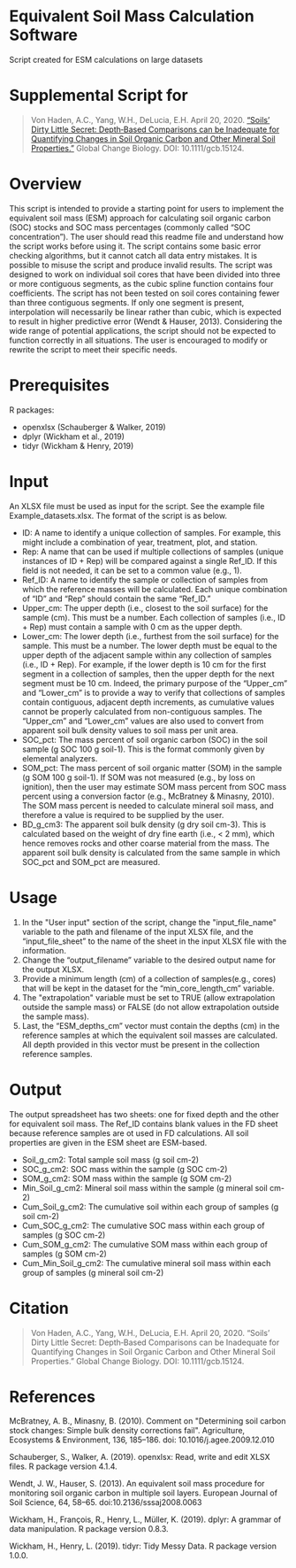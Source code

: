 # Equivalent Soil Mass Calculation Software
Script created for ESM calculations on large datasets

# Supplemental Script for
> Von Haden, A.C., Yang, W.H., DeLucia, E.H. April 20, 2020. [“Soils’ Dirty Little Secret: Depth‐Based Comparisons can be Inadequate for Quantifying Changes in Soil Organic Carbon and Other Mineral Soil Properties.”](https://onlinelibrary.wiley.com/doi/abs/10.1111/gcb.15124) Global Change Biology. DOI: 10.1111/gcb.15124.

# Overview
This script is intended to provide a starting point for users to implement the equivalent soil mass
(ESM) approach for calculating soil organic carbon (SOC) stocks and SOC mass percentages
(commonly called “SOC concentration”). The user should read this readme file and understand how
the script works before using it. The script contains some basic error checking algorithms, but it
cannot catch all data entry mistakes. It is possible to misuse the script and produce invalid
results. The script was designed to work on individual soil cores that have been divided into
three or more contiguous segments, as the cubic spline function contains four coefficients. The
script has not been tested on soil cores containing fewer than three contiguous segments. If only
one segment is present, interpolation will necessarily be linear rather than cubic, which is
expected to result in higher predictive error (Wendt & Hauser, 2013). Considering the wide
range of potential applications, the script should not be expected to function correctly in all
situations. The user is encouraged to modify or rewrite the script to meet their specific needs.

# Prerequisites
R packages:
* openxlsx (Schauberger & Walker, 2019)
* dplyr (Wickham et al., 2019)
* tidyr (Wickham & Henry, 2019) 

# Input
An XLSX file must be used as input for the script. See the example file Example_datasets.xlsx. The format of the script is as below.

* ID: A name to identify a unique collection of samples. For example, this might include a combination of year, treatment, plot, and station. 
* Rep: A name that can be used if multiple collections of samples (unique instances of ID + Rep) will be compared against a single Ref_ID. If this field is not needed, it can be set to a common value (e.g., 1). 
* Ref_ID: A name to identify the sample or collection of samples from which the reference masses will be calculated. Each unique combination of “ID” and “Rep” should contain the same “Ref_ID.” 
* Upper_cm: The upper depth (i.e., closest to the soil surface) for the sample (cm). This must be a number. Each collection of samples (i.e., ID + Rep) must contain a sample with 0 cm as the upper depth.
* Lower_cm: The lower depth (i.e., furthest from the soil surface) for the sample. This must be a number. The lower depth must be equal to the upper depth of the adjacent sample within any collection of samples (i.e., ID + Rep). For example, if the lower depth is 10 cm for the first segment in a collection of samples, then the upper depth for the next segment must be 10 cm. Indeed, the primary purpose of the “Upper_cm” and “Lower_cm” is to provide a way to verify that collections of samples contain contiguous, adjacent depth increments, as cumulative values cannot be properly calculated from non-contiguous samples. The “Upper_cm” and “Lower_cm” values are also used to convert from apparent soil bulk density values to soil mass per unit area.
* SOC_pct: The mass percent of soil organic carbon (SOC) in the soil sample (g SOC 100 g soil-1). This is the format commonly given by elemental analyzers.
* SOM_pct: The mass percent of soil organic matter (SOM) in the sample (g SOM 100 g soil-1). If SOM was not measured (e.g., by loss on ignition), then the user may estimate SOM mass percent from SOC mass percent using a conversion factor (e.g., McBratney & Minasny, 2010). The SOM mass percent is needed to calculate mineral soil mass, and therefore a value is required to be supplied by the user.
* BD_g_cm3: The apparent soil bulk density (g dry soil cm-3). This is calculated based on the weight of dry fine earth (i.e., < 2 mm), which hence removes rocks and other coarse material from the mass. The apparent soil bulk density is calculated from the same sample in which SOC_pct and SOM_pct are measured.

# Usage
1. In the "User input" section of the script, change the "input_file_name" variable to the path and filename of the input XLSX file, and the “input_file_sheet” to the name of the sheet in the input XLSX file with the information. 
2. Change the “output_filename” variable to the desired output name for the output XLSX.
3. Provide a minimum length (cm) of a collection of samples(e.g., cores) that will be kept in the dataset for the “min_core_length_cm” variable.
4. The "extrapolation" variable must be set to TRUE (allow extrapolation outside the sample mass) or FALSE (do not allow extrapolation outside the sample mass).
5. Last, the “ESM_depths_cm” vector must contain the depths (cm) in the reference samples at which the equivalent soil masses are calculated. All depth provided in this vector must be present in the collection reference samples.

# Output
The output spreadsheet has two sheets: one for fixed depth and the other for equivalent soil mass. The Ref_ID contains blank values in the FD sheet because reference samples are ot used in FD calculations. All soil properties are given in the ESM sheet are ESM-based.
* Soil_g_cm2: Total sample soil mass (g soil cm-2)
* SOC_g_cm2: SOC mass within the sample (g SOC cm-2)
* SOM_g_cm2: SOM mass within the sample (g SOM cm-2)
* Min_Soil_g_cm2: Mineral soil mass within the sample (g mineral soil cm-2)
* Cum_Soil_g_cm2: The cumulative soil within each group of samples (g soil cm-2)
* Cum_SOC_g_cm2: The cumulative SOC mass within each group of samples (g SOC cm-2)
* Cum_SOM_g_cm2: The cumulative SOM mass within each group of samples (g SOM cm-2)
* Cum_Min_Soil_g_cm2: The cumulative mineral soil mass within each group of samples (g mineral soil cm-2)

# Citation 
> Von Haden, A.C., Yang, W.H., DeLucia, E.H. April 20, 2020. “Soils’ Dirty Little Secret: Depth‐Based Comparisons can be Inadequate for Quantifying Changes in Soil Organic Carbon and Other Mineral Soil Properties.” Global Change Biology. DOI: 10.1111/gcb.15124.

# References

McBratney, A. B., Minasny, B. (2010). Comment on "Determining soil carbon stock changes: Simple bulk density corrections fail". Agriculture, Ecosystems & Environment, 136, 185–186. doi: 10.1016/j.agee.2009.12.010

Schauberger, S., Walker, A. (2019). openxlsx: Read, write and edit XLSX files. R package version 4.1.4.

Wendt, J. W., Hauser, S. (2013). An equivalent soil mass procedure for monitoring soil organic carbon in multiple soil layers. European Journal of Soil Science, 64, 58–65. doi:10.2136/sssaj2008.0063

Wickham, H., François, R., Henry, L., Müller, K. (2019). dplyr: A grammar of data manipulation. R package version 0.8.3.

Wickham, H., Henry, L. (2019). tidyr: Tidy Messy Data. R package version 1.0.0.
